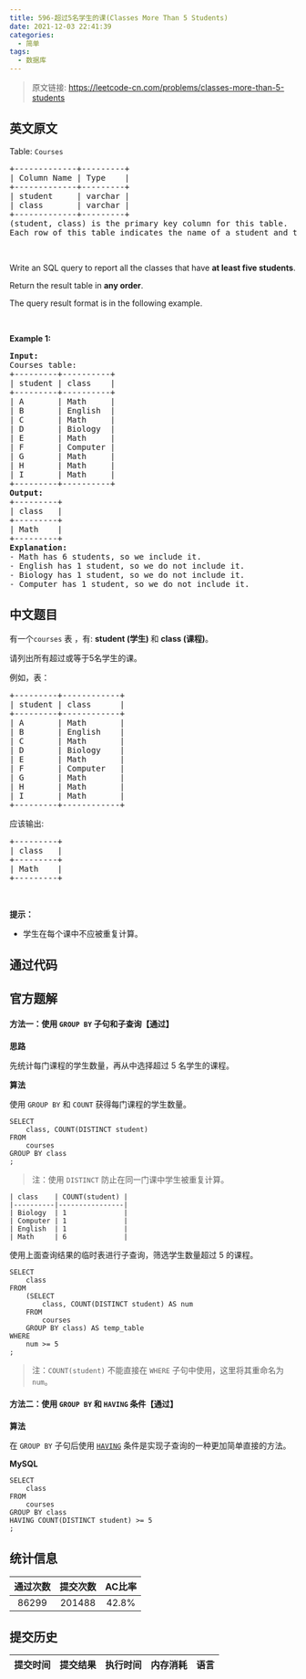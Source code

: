 ```yaml
---
title: 596-超过5名学生的课(Classes More Than 5 Students)
date: 2021-12-03 22:41:39
categories:
  - 简单
tags:
  - 数据库
---
```


> 原文链接: https://leetcode-cn.com/problems/classes-more-than-5-students


## 英文原文
<div><p>Table: <code>Courses</code></p>

<pre>
+-------------+---------+
| Column Name | Type    |
+-------------+---------+
| student     | varchar |
| class       | varchar |
+-------------+---------+
(student, class) is the primary key column for this table.
Each row of this table indicates the name of a student and the class in which they are enrolled.
</pre>

<p>&nbsp;</p>

<p>Write an SQL query to report all the classes that have <strong>at least five students</strong>.</p>

<p>Return the result table in <strong>any order</strong>.</p>

<p>The query result format is in the following example.</p>

<p>&nbsp;</p>
<p><strong>Example 1:</strong></p>

<pre>
<strong>Input:</strong> 
Courses table:
+---------+----------+
| student | class    |
+---------+----------+
| A       | Math     |
| B       | English  |
| C       | Math     |
| D       | Biology  |
| E       | Math     |
| F       | Computer |
| G       | Math     |
| H       | Math     |
| I       | Math     |
+---------+----------+
<strong>Output:</strong> 
+---------+
| class   |
+---------+
| Math    |
+---------+
<strong>Explanation:</strong> 
- Math has 6 students, so we include it.
- English has 1 student, so we do not include it.
- Biology has 1 student, so we do not include it.
- Computer has 1 student, so we do not include it.
</pre>
</div>

## 中文题目
<div><p>有一个<code>courses</code> 表 ，有: <strong>student&nbsp;(学生) </strong>和 <strong>class (课程)</strong>。</p>

<p>请列出所有超过或等于5名学生的课。</p>

<p>例如，表：</p>

<pre>+---------+------------+
| student | class      |
+---------+------------+
| A       | Math       |
| B       | English    |
| C       | Math       |
| D       | Biology    |
| E       | Math       |
| F       | Computer   |
| G       | Math       |
| H       | Math       |
| I       | Math       |
+---------+------------+
</pre>

<p>应该输出:</p>

<pre>+---------+
| class   |
+---------+
| Math    |
+---------+
</pre>

<p>&nbsp;</p>

<p><strong>提示：</strong></p>

<ul>
	<li>学生在每个课中不应被重复计算。</li>
</ul>
</div>

## 通过代码
<RecoDemo>
</RecoDemo>


## 官方题解
#### 方法一：使用 `GROUP BY` 子句和**子查询**【通过】

**思路**

先统计每门课程的学生数量，再从中选择超过 5 名学生的课程。

**算法**

使用 `GROUP BY` 和 `COUNT` 获得每门课程的学生数量。

```mysql [snippet1-MySQL]
SELECT
    class, COUNT(DISTINCT student)
FROM
    courses
GROUP BY class
;
```

>注：使用 `DISTINCT` 防止在同一门课中学生被重复计算。

```
| class    | COUNT(student) |
|----------|----------------|
| Biology  | 1              |
| Computer | 1              |
| English  | 1              |
| Math     | 6              |
```

使用上面查询结果的临时表进行子查询，筛选学生数量超过 5 的课程。

```mysql [solution1-MySQL]
SELECT
    class
FROM
    (SELECT
        class, COUNT(DISTINCT student) AS num
    FROM
        courses
    GROUP BY class) AS temp_table
WHERE
    num >= 5
;
```

>注：`COUNT(student)` 不能直接在 `WHERE` 子句中使用，这里将其重命名为 `num`。


#### 方法二：使用 `GROUP BY` 和 `HAVING` 条件【通过】

**算法**

在 `GROUP BY` 子句后使用 [`HAVING`](https://dev.mysql.com/doc/refman/5.7/en/group-by-handling.html) 条件是实现子查询的一种更加简单直接的方法。

**MySQL**

```mysql [solution2-MySQL]
SELECT
    class
FROM
    courses
GROUP BY class
HAVING COUNT(DISTINCT student) >= 5
;
```

## 统计信息
| 通过次数 | 提交次数 | AC比率 |
| :------: | :------: | :------: |
|    86299    |    201488    |   42.8%   |

## 提交历史
| 提交时间 | 提交结果 | 执行时间 |  内存消耗  | 语言 |
| :------: | :------: | :------: | :--------: | :--------: |
